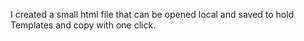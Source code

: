 I created a small html file that can be opened local and saved to hold Templates and copy with one click.
